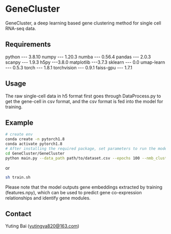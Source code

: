 # GeneCluster

GeneCluster, a deep learning based gene clustering method for single cell RNA-seq data.

## Requirements

python --- 3.8.10
numpy --- 1.20.3
numba --- 0.56.4
pandas --- 2.0.3
scanpy --- 1.9.3
h5py ---3.8.0
matplotlib ---3.7.3
sklearn --- 0.0
umap-learn --- 0.5.3
torch --- 1.8.1
torchvision --- 0.9.1
faiss-gpu --- 1.7.1

## Usage

The raw single-cell data in h5 format first goes through DataProcess.py to get the gene-cell in csv format, and the csv format is fed into the model for training.

## Example

```sh
# create env
conda create -n pytorch1.8
conda activate pytorch1.8
# After installing the required package, set parameters to run the model
cd GeneCluster/GeneCluster
python main.py --data_path path/to/dataset.csv --epochs 100 --nmb_cluster 20 --lr 0.01 --batch 128 --ckpt_path train_res   
```

or
```sh
sh train.sh
```


Please note that the model outputs gene embeddings extracted by training (features.npy), which can be used to predict gene co-expression relationships and identify gene modules.


## Contact

Yuting Bai (yutingya820@163.com)